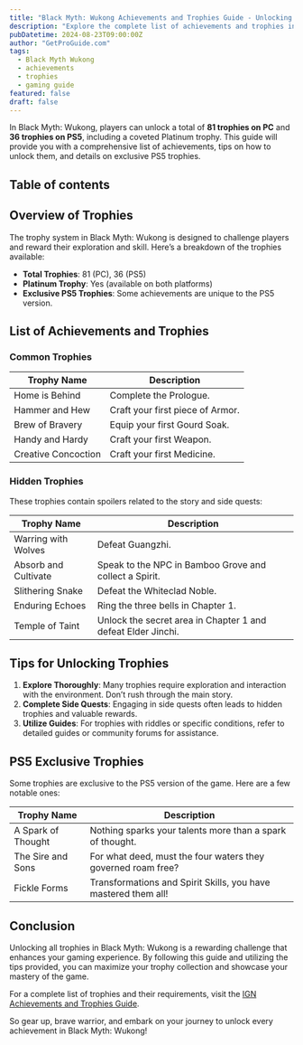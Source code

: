 ```yaml
---
title: "Black Myth: Wukong Achievements and Trophies Guide - Unlocking Your Potential"
description: "Explore the complete list of achievements and trophies in Black Myth: Wukong, including tips on how to unlock them and exclusive PS5 trophies."
pubDatetime: 2024-08-23T09:00:00Z
author: "GetProGuide.com"
tags:
  - Black Myth Wukong
  - achievements
  - trophies
  - gaming guide
featured: false
draft: false
---
```


In Black Myth: Wukong, players can unlock a total of **81 trophies on PC** and **36 trophies on PS5**, including a coveted Platinum trophy. This guide will provide you with a comprehensive list of achievements, tips on how to unlock them, and details on exclusive PS5 trophies.

## Table of contents

## Overview of Trophies

The trophy system in Black Myth: Wukong is designed to challenge players and reward their exploration and skill. Here’s a breakdown of the trophies available:

- **Total Trophies**: 81 (PC), 36 (PS5)
- **Platinum Trophy**: Yes (available on both platforms)
- **Exclusive PS5 Trophies**: Some achievements are unique to the PS5 version.

## List of Achievements and Trophies

### Common Trophies

| Trophy Name | Description |
|-------------|-------------|
| Home is Behind | Complete the Prologue. |
| Hammer and Hew | Craft your first piece of Armor. |
| Brew of Bravery | Equip your first Gourd Soak. |
| Handy and Hardy | Craft your first Weapon. |
| Creative Concoction | Craft your first Medicine. |

### Hidden Trophies

These trophies contain spoilers related to the story and side quests:

| Trophy Name | Description |
|-------------|-------------|
| Warring with Wolves | Defeat Guangzhi. |
| Absorb and Cultivate | Speak to the NPC in Bamboo Grove and collect a Spirit. |
| Slithering Snake | Defeat the Whiteclad Noble. |
| Enduring Echoes | Ring the three bells in Chapter 1. |
| Temple of Taint | Unlock the secret area in Chapter 1 and defeat Elder Jinchi. |

## Tips for Unlocking Trophies

1. **Explore Thoroughly**: Many trophies require exploration and interaction with the environment. Don’t rush through the main story.
2. **Complete Side Quests**: Engaging in side quests often leads to hidden trophies and valuable rewards.
3. **Utilize Guides**: For trophies with riddles or specific conditions, refer to detailed guides or community forums for assistance.

## PS5 Exclusive Trophies

Some trophies are exclusive to the PS5 version of the game. Here are a few notable ones:

| Trophy Name | Description |
|-------------|-------------|
| A Spark of Thought | Nothing sparks your talents more than a spark of thought. |
| The Sire and Sons | For what deed, must the four waters they governed roam free? |
| Fickle Forms | Transformations and Spirit Skills, you have mastered them all! |

## Conclusion

Unlocking all trophies in Black Myth: Wukong is a rewarding challenge that enhances your gaming experience. By following this guide and utilizing the tips provided, you can maximize your trophy collection and showcase your mastery of the game. 

For a complete list of trophies and their requirements, visit the [IGN Achievements and Trophies Guide](https://www.ign.com/wikis/black-myth-wukong/Achievements_and_Trophies_Guide).

So gear up, brave warrior, and embark on your journey to unlock every achievement in Black Myth: Wukong!